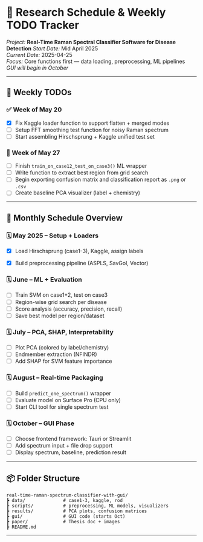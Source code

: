 # 📅 Research Schedule & Weekly TODO Tracker
*Project:* **Real-Time Raman Spectral Classifier Software for Disease Detection**
*Start Date:* Mid April 2025  
*Current Date:* 2025-04-25  
*Focus:* Core functions first — data loading, preprocessing, ML pipelines  
*GUI will begin in October*

---

## 🔧 Weekly TODOs

### ✅ Week of May 20
- [x] Fix Kaggle loader function to support flatten + merged modes
- [ ] Setup FFT smoothing test function for noisy Raman spectrum
- [ ] Start assembling Hirschsprung + Kaggle unified test set

### 📌 Week of May 27
- [ ] Finish `train_on_case12_test_on_case3()` ML wrapper
- [ ] Write function to extract best region from grid search
- [ ] Begin exporting confusion matrix and classification report as `.png` or `.csv`
- [ ] Create baseline PCA visualizer (label + chemistry)

---

## 📆 Monthly Schedule Overview

### 🗓 May 2025 – Setup + Loaders
- [x] Load Hirschsprung (case1-3), Kaggle, assign labels
- [x] Build preprocessing pipeline (ASPLS, SavGol, Vector)


### 🗓 June – ML + Evaluation
- [ ] Train SVM on case1+2, test on case3
- [ ] Region-wise grid search per disease
- [ ] Score analysis (accuracy, precision, recall)
- [ ] Save best model per region/dataset

### 🗓 July – PCA, SHAP, Interpretability
- [ ] Plot PCA (colored by label/chemistry)
- [ ] Endmember extraction (NFINDR)
- [ ] Add SHAP for SVM feature importance

### 🗓 August – Real-time Packaging
- [ ] Build `predict_one_spectrum()` wrapper
- [ ] Evaluate model on Surface Pro (CPU only)
- [ ] Start CLI tool for single spectrum test

### 🗓 October – GUI Phase
- [ ] Choose frontend framework: Tauri or Streamlit
- [ ] Add spectrum input + file drop support
- [ ] Display spectrum, baseline, prediction result

---

## 📦 Folder Structure
```
real-time-raman-spectrum-classifier-with-gui/
┣ data/              # case1-3, kaggle, rod
┣ scripts/           # preprocessing, ML models, visualizers
┣ results/           # PCA plots, confusion matrices
┣ gui/               # GUI code (starts Oct)
┣ paper/             # Thesis doc + images
┣ README.md
```

---

